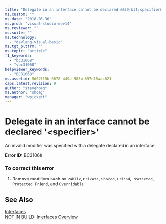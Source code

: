 ```yaml
---
title: "Delegate in an interface cannot be declared &#39;&lt;specifier&gt;&#39; | Microsoft Docs"
ms.custom: ""
ms.date: "2018-06-30"
ms.prod: "visual-studio-dev14"
ms.reviewer: ""
ms.suite: ""
ms.technology: 
  - "devlang-visual-basic"
ms.tgt_pltfrm: ""
ms.topic: "article"
f1_keywords: 
  - "bc31068"
  - "vbc31068"
helpviewer_keywords: 
  - "BC31068"
ms.assetid: 5d62515b-0678-449a-983b-697e15aac621
caps.latest.revision: 9
author: "stevehoag"
ms.author: "shoag"
manager: "wpickett"
---
```

# Delegate in an interface cannot be declared &#39;&lt;specifier&gt;&#39;
An invalid modifier was specified with a delegate declared in an interface.  
  
 **Error ID:** BC31068  
  
### To correct this error  
  
1.  Remove modifiers such as `Public`, `Private`, `Shared`, `Friend`, `Protected`, `Protected Friend`, and `Overridable`.  
  
## See Also  
 [Interfaces](../Topic/Interfaces%20\(Visual%20Basic\).md)   
 [NOT IN BUILD: Interfaces Overview](http://msdn.microsoft.com/en-us/f96bb470-c1b8-4c73-89bc-6f536b798da1)